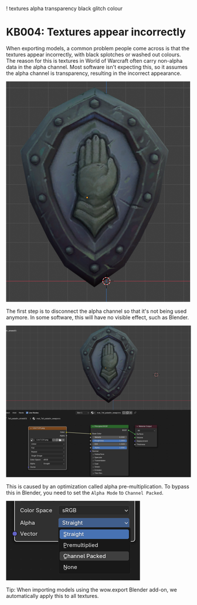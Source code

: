 ! textures alpha transparency black glitch colour
# KB004: Textures appear incorrectly
When exporting models, a common problem people come across is that the textures appear incorrectly, with black splotches or washed out colours. The reason for this is textures in World of Warcraft often carry non-alpha data in the alpha channel. Most software isn't expecting this, so it assumes the alpha channel is transparency, resulting in the incorrect appearance.

![alpha issues](res/KB004_shield.png)

The first step is to disconnect the alpha channel so that it's not being used anymore. In some software, this will have no visible effect, such as Blender.

![no alpha](res/KB004_no_alpha.png)

This is caused by an optimization called alpha pre-multiplication. To bypass this in Blender, you need to set the `Alpha Mode` to `Channel Packed`.

![channel packed](res/KB004_channel_packed.png)

Tip: When importing models using the wow.export Blender add-on, we automatically apply this to all textures.